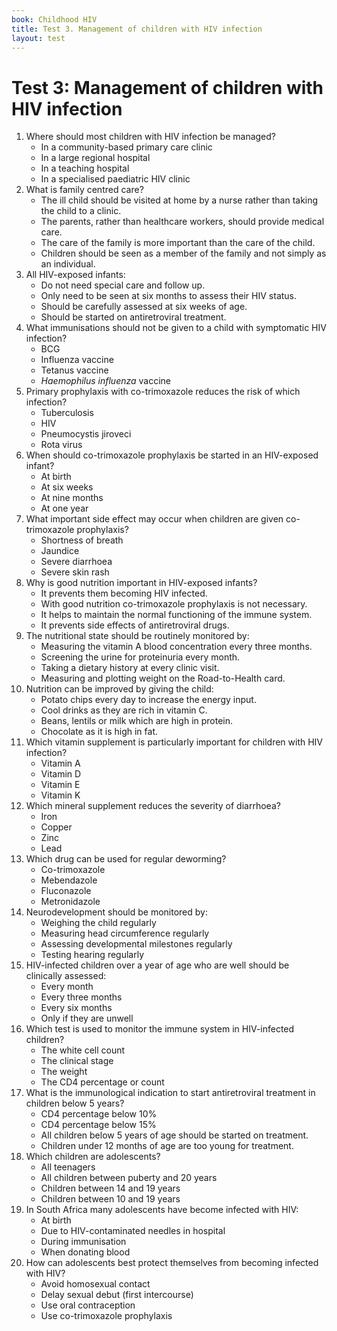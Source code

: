 ```yaml
---
book: Childhood HIV
title: Test 3. Management of children with HIV infection
layout: test
---
```


# Test 3: Management of children with HIV infection

1.	Where should most children with HIV infection be managed?
	*	In a community-based primary care clinic
	*	In a large regional hospital
	*	In a teaching hospital
	*	In a specialised paediatric HIV clinic
2.	What is family centred care?
	*	The ill child should be visited at home by a nurse rather than taking the child to a clinic.
	*	The parents, rather than healthcare workers, should provide medical care. 
	*	The care of the family is more important than the care of the child.
	*	Children should be seen as a member of the family and not simply as an individual.
3.	All HIV-exposed infants:
	*	Do not need special care and follow up.
	*	Only need to be seen at six months to assess their HIV status.
	*	Should be carefully assessed at six weeks of age.
	*	Should be started on antiretroviral treatment.
4.	What immunisations should not be given to a child with symptomatic HIV infection?
	*	BCG
	*	Influenza vaccine
	*	Tetanus vaccine
	*	*Haemophilus influenza* vaccine
5.	Primary prophylaxis with co-trimoxazole reduces the risk of which infection?
	*	Tuberculosis
	*	HIV
	*	Pneumocystis jiroveci
	*	Rota virus
6.	When should co-trimoxazole prophylaxis be started in an HIV-exposed infant?
	*	At birth
	*	At six weeks
	*	At nine months
	*	At one year
7.	What important side effect may occur when children are given co-trimoxazole prophylaxis?
	*	Shortness of breath
	*	Jaundice
	*	Severe diarrhoea
	*	Severe skin rash
8.	Why is good nutrition important in HIV-exposed infants?
	*	It prevents them becoming HIV infected.
	*	With good nutrition co-trimoxazole prophylaxis is not necessary.
	*	It helps to maintain the normal functioning of the immune system.
	*	It prevents side effects of antiretroviral drugs.
9.	The nutritional state should be routinely monitored by:
	*	Measuring the vitamin A blood concentration every three months.
	*	Screening the urine for proteinuria every month.
	*	Taking a dietary history at every clinic visit.
	*	Measuring and plotting weight on the Road-to-Health card.
10.	Nutrition can be improved by giving the child:
	*	Potato chips every day to increase the energy input.
	*	Cool drinks as they are rich in vitamin C.
	*	Beans, lentils or milk which are high in protein.
	*	Chocolate as it is high in fat.
11.	Which vitamin supplement is particularly important for children with HIV infection?
	*	Vitamin A
	*	Vitamin D
	*	Vitamin E
	*	Vitamin K
12.	Which mineral supplement reduces the severity of diarrhoea?
	*	Iron
	*	Copper
	*	Zinc
	*	Lead
13.	Which drug can be used for regular deworming?
	*	Co-trimoxazole
	*	Mebendazole
	*	Fluconazole
	*	Metronidazole
14.	Neurodevelopment should be monitored by:
	*	Weighing the child regularly
	*	Measuring head circumference regularly
	*	Assessing developmental milestones regularly
	*	Testing hearing regularly
15.	HIV-infected children over a year of age who are well should be clinically assessed:
	*	Every month
	*	Every three months
	*	Every six months
	*	Only if they are unwell
16.	Which test is used to monitor the immune system in HIV-infected children?
	*	The white cell count
	*	The clinical stage
	*	The weight
	*	The CD4 percentage or count
17.	What is the immunological indication to start antiretroviral treatment in children below 5 years?
	*	CD4 percentage below 10%
	*	CD4 percentage below 15%
	*	All children below 5 years of age should be started on treatment.
	*	Children under 12 months of age are too young for treatment.
18.	Which children are adolescents?
	*	All teenagers
	*	All children between puberty and 20 years
	*	Children between 14 and 19 years
	*	Children between 10 and 19 years
19.	In South Africa many adolescents have become infected with HIV:
	*	At birth
	*	Due to HIV-contaminated needles in hospital
	*	During immunisation
	*	When donating blood
20.	How can adolescents best protect themselves from becoming infected with HIV?
	*	Avoid homosexual contact
	*	Delay sexual debut (first intercourse)
	*	Use oral contraception
	*	Use co-trimoxazole prophylaxis
